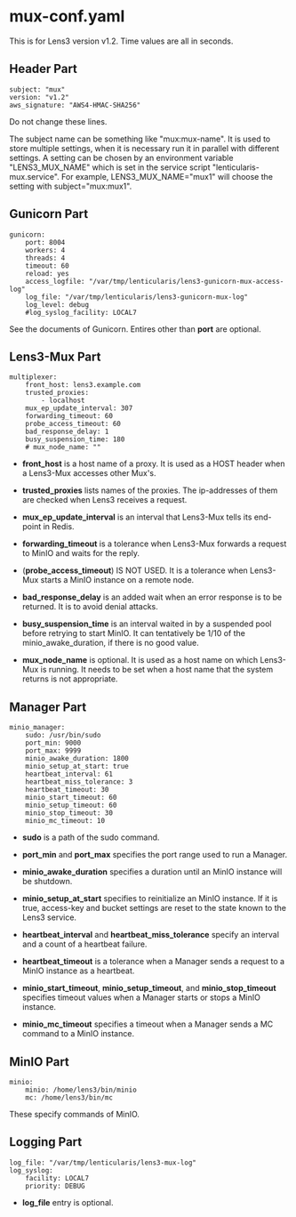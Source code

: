 # mux-conf.yaml

This is for Lens3 version v1.2.  Time values are all in seconds.

## Header Part

```
subject: "mux"
version: "v1.2"
aws_signature: "AWS4-HMAC-SHA256"
```

Do not change these lines.

The subject name can be something like "mux:mux-name".  It is used to
store multiple settings, when it is necessary run it in parallel with
different settings.  A setting can be chosen by an environment
variable "LENS3_MUX_NAME" which is set in the service script
"lenticularis-mux.service".  For example, LENS3_MUX_NAME="mux1" will
choose the setting with subject="mux:mux1".

## Gunicorn Part

```
gunicorn:
    port: 8004
    workers: 4
    threads: 4
    timeout: 60
    reload: yes
    access_logfile: "/var/tmp/lenticularis/lens3-gunicorn-mux-access-log"
    log_file: "/var/tmp/lenticularis/lens3-gunicorn-mux-log"
    log_level: debug
    #log_syslog_facility: LOCAL7
```

See the documents of Gunicorn.  Entires other than __port__ are
optional.

## Lens3-Mux Part

```
multiplexer:
    front_host: lens3.example.com
    trusted_proxies:
        - localhost
    mux_ep_update_interval: 307
    forwarding_timeout: 60
    probe_access_timeout: 60
    bad_response_delay: 1
    busy_suspension_time: 180
    # mux_node_name: ""
```

* __front_host__ is a host name of a proxy.  It is used as a HOST
  header when a Lens3-Mux accesses other Mux's.

* __trusted_proxies__ lists names of the proxies.  The ip-addresses of
  them are checked when Lens3 receives a request.

* __mux_ep_update_interval__ is an interval that Lens3-Mux tells its
  end-point in Redis.

* __forwarding_timeout__ is a tolerance when Lens3-Mux forwards a
  request to MinIO and waits for the reply.

* (__probe_access_timeout__) IS NOT USED.  It is a tolerance when
  Lens3-Mux starts a MinIO instance on a remote node.

* __bad_response_delay__ is an added wait when an error response is to
  be returned.  It is to avoid denial attacks.

* __busy_suspension_time__ is an interval waited in by a suspended
  pool before retrying to start MinIO.  It can tentatively be 1/10 of
  the minio_awake_duration, if there is no good value.

* __mux_node_name__ is optional.  It is used as a host name on which
  Lens3-Mux is running.  It needs to be set when a host name that the
  system returns is not appropriate.

## Manager Part

```
minio_manager:
    sudo: /usr/bin/sudo
    port_min: 9000
    port_max: 9999
    minio_awake_duration: 1800
    minio_setup_at_start: true
    heartbeat_interval: 61
    heartbeat_miss_tolerance: 3
    heartbeat_timeout: 30
    minio_start_timeout: 60
    minio_setup_timeout: 60
    minio_stop_timeout: 30
    minio_mc_timeout: 10
```

* __sudo__ is a path of the sudo command.

* __port_min__ and __port_max__ specifies the port range used to run a
  Manager.

* __minio_awake_duration__ specifies a duration until an MinIO
  instance will be shutdown.

* __minio_setup_at_start__ specifies to reinitialize an MinIO
  instance.  If it is true, access-key and bucket settings are reset
  to the state known to the Lens3 service.

* __heartbeat_interval__ and __heartbeat_miss_tolerance__ specify an
  interval and a count of a heartbeat failure.

* __heartbeat_timeout__ is a tolerance when a Manager sends a request
  to a MinIO instance as a heartbeat.

* __minio_start_timeout__, __minio_setup_timeout__, and
  __minio_stop_timeout__ specifies timeout values when a Manager
  starts or stops a MinIO instance.

* __minio_mc_timeout__ specifies a timeout when a Manager sends a MC
  command to a MinIO instance.

## MinIO Part

```
minio:
    minio: /home/lens3/bin/minio
    mc: /home/lens3/bin/mc
```

These specify commands of MinIO.

## Logging Part

```
log_file: "/var/tmp/lenticularis/lens3-mux-log"
log_syslog:
    facility: LOCAL7
    priority: DEBUG
```

* __log_file__ entry is optional.
